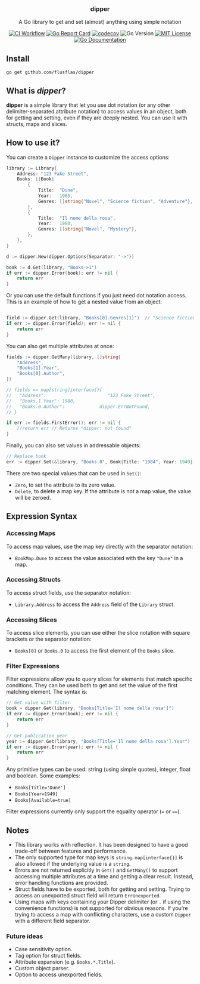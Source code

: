 <h3 align="center"><b>dipper</b></h3>
<p align="center">A Go library to get and set (almost) anything using simple notation</p>

<p align="center">
  <a href="https://github.com/flusflas/dipper/actions/workflows/ci.yaml"><img src="https://github.com/flusflas/dipper/actions/workflows/ci.yaml/badge.svg" alt="CI Workflow"></a>
  <a href="https://goreportcard.com/report/github.com/flusflas/dipper"><img src="https://goreportcard.com/badge/github.com/flusflas/dipper" alt="Go Report Card"></a>
  <a href="https://codecov.io/gh/flusflas/dipper"><img src="https://codecov.io/gh/flusflas/dipper/branch/master/graph/badge.svg" alt="codecov"></a>
  <img src="https://img.shields.io/badge/go%20version-%3E=1.13-F37F40.svg" alt="Go Version">
  <a href="https://github.com/flusflas/dipper/blob/master/LICENSE"><img src="https://img.shields.io/badge/License-MIT-green.svg" alt="MIT License"></a>
  <a href="https://pkg.go.dev/github.com/flusflas/dipper"><img src="https://pkg.go.dev/badge/github.com/flusflas/dipper" alt="Go Documentation"></a>
</p>

## Install

```shell
go get github.com/flusflas/dipper
```

## What is *dipper*?

**dipper** is a simple library that let you use dot notation (or any other
delimiter-separated attribute notation) to access values in an object, both for
getting and setting, even if they are deeply nested. You can use it with
structs, maps and slices.

## How to use it?

You can create a `Dipper` instance to customize the access options:

```go
library := Library{
	Address: "123 Fake Street",
	Books: []Book{
		{
			Title:  "Dune",
			Year:   1965,
			Genres: []string{"Novel", "Science fiction", "Adventure"},
		},
		{
			Title:  "Il nome della rosa",
			Year:   1980,
			Genres: []string{"Novel", "Mystery"},
		},
	},
}

d := dipper.New(dipper.Options{Separator: "->"})

book := d.Get(library, "Books->1")
if err := dipper.Error(book); err != nil {
	return err
}
```

Or you can use the default functions if you just need dot notation access.
This is an example of how to get a nested value from an object:

```go

field := dipper.Get(library, "Books[0].Genres[1]")  // "Science fiction"
if err := dipper.Error(field); err != nil {
    return err
}
``` 

You can also get multiple attributes at once:

```go
fields := dipper.GetMany(library, []string{
    "Address",
    "Books[1].Year",
    "Books[0].Author",
})

// fields => map[string]interface{}{
//   "Address":                       "123 Fake Street",
//   "Books.1.Year": 1980,
//   "Books.0.Author":             dipper.ErrNotFound,
// }

if err := fields.FirstError(); err != nil {
    //return err // Returns "dipper: not found"
}
``` 

Finally, you can also set values in addressable objects:

```go
// Replace book
err := dipper.Set(&library, "Books.0", Book{Title: "1984", Year: 1949})
``` 

There are two special values that can be used in `Set()`:
- `Zero`, to set the attribute to its zero value.
- `Delete`, to delete a map key. If the attribute is not a map value, the value
  will be zeroed.


## Expression Syntax

### Accessing Maps

To access map values, use the map key directly with the separator notation:

- `BookMap.Dune` to access the value associated with the key `"Dune"` in a map.

### Accessing Structs

To access struct fields, use the separator notation:

- `Library.Address` to access the `Address` field of the `Library` struct.

### Accessing Slices

To access slice elements, you can use either the slice notation with square
brackets or the separator notation:

- `Books[0]` or `Books.0` to access the first element of the `Books` slice.

### Filter Expressions

Filter expressions allow you to query slices for elements that match specific
conditions. They can be used both to get and set the value of the first matching
element. The syntax is:

```go
// Get value with filter
book = dipper.Get(library, "Books[Title='Il nome della rosa']")
if err := dipper.Error(book); err != nil {
    return err
}

// Get publication year
year := dipper.Get(library, "Books[Title='Il nome della rosa'].Year")
if err := dipper.Error(year); err != nil {
    return err
}
```

Any primitive types can be used: string (using simple quotes), integer, float
and boolean. Some examples:
- `Books[Title='Dune']`
- `Books[Year=1949]`
- `Books[Available=true]`

Filter expressions currently only support the equality operator (`=` or `==`).

## Notes

- This library works with reflection. It has been designed to have a good
  trade-off between features and performance.
- The only supported type for map keys is `string`. `map[interface{}]` is also
  allowed if the underlying value is a `string`.
- Errors are not returned explicitly in `Get()` and `GetMany()` to support
  accessing multiple attributes at a time and getting a clear result. Instead,
  error handling functions are provided.
- Struct fields have to be exported, both for getting and setting. Trying to
  access an unexported struct field will return `ErrUnexported`.
- Using maps with keys containing your Dipper delimiter (or `.` if using the
  convenience functions) is not supported for obvious reasons. If you're trying
  to access a map with conflicting characters, use a custom `Dipper` with a
  different field separator.

### Future ideas

- Case sensitivity option.
- Tag option for struct fields.
- Attribute expansion (e.g. `Books.*.Title`).
- Custom object parser.
- Option to access unexported fields.
